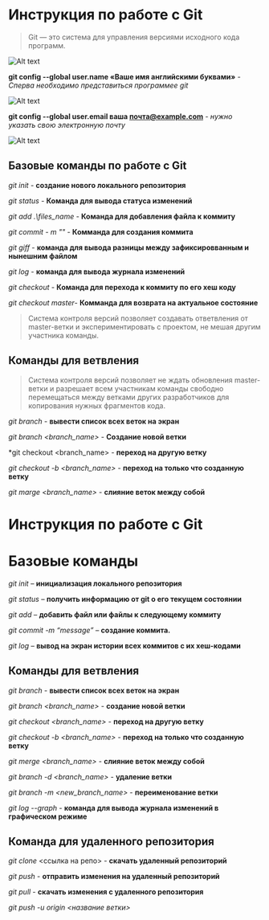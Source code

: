 # Инструкция по работе с Git 

> Git — это система для управления версиями исходного кода программ. 

![Alt text](gitSomaliProgrammers.jpg)

**git config --global user.name «Ваше имя английскими буквами»** - *Сперва необходимо представиться программее git*

![Alt text](user_name.jpg)

**git config --global user.email ваша почта@example.com** - *нужно указать свою электронную почту*

![Alt text](user_email.jpg)

## Базовые команды по работе с Git

*git init* - **создание нового локального репозитория**

*git status* - **Команда для вывода статуса изменений**

*git add .\files_name* - **Команда для добавления файла к коммиту**

*git commit - m "<massege>"* - **Комманда для создания коммита**

*git giff* -  **команда для вывода разницы между зафиксировванным и нынешним файлом**

*git log* - **команда для вывода  журнала изменений**

*git checkout <commit code>* - **Команда для перехода к коммиту по его хеш коду**

*git checkout master*- **Комманда для возврата на актуальное состояние** 

>Система контроля версий позволяет создавать ответвления от master-ветки и экспериментировать с проектом, не мешая другим участника команды.

## Команды для ветвления 

>Система контроля версий позволяет не ждать обновления master-ветки и разрешает всем участникам команды свободно перемещаться между ветками других разработчиков для копирования нужных фрагментов кода.

*git branch* - **вывести список всех веток на экран**

*git branch <branch_name>* -  **Создание новой ветки**

*git checkout <branch_name> - **переход на другую ветку**

*git checkout -b <branch_name>* - **переход на только что созданную ветку**

*git marge <branch_name>* - **слияние веток между собой**
# Инструкция по работе с Git

# Базовые команды

*git init* – **инициализация локального репозитория**

*git status* – **получить информацию от git о его текущем состоянии**

*git add* – **добавить файл или файлы к следующему коммиту**

*git commit -m “message”* – **создание коммита.**

*git log* – **вывод на экран истории всех коммитов с их хеш-кодами**

## Команды для ветвления

*git branch* - **вывести список всех веток на экран**

*git branch <branch_name>* - **создание новой ветки**

*git checkout <branch_name>* - **переход на другую ветку**

*git checkout -b <branch_name>* - **переход на только что созданную ветку**

*git merge <branch_name>* - **слияние веток между собой**

*git branch -d <branch_name>* - **удаление ветки**

*git branch -m <new_branch_name>* - **переименование ветки**

*git log --graph* - **команда для вывода журнала изменений в графическом режиме**

## Команда для удаленного репозитория

*git clone* <ссылка на репо> - **скачать удаленный репозиторий**

*git push* - **отправить изменения на удаленный репозиторий**

*git pull* - **скачать изменения с удаленного репозитория**

*git push -u origin <название ветки>*
